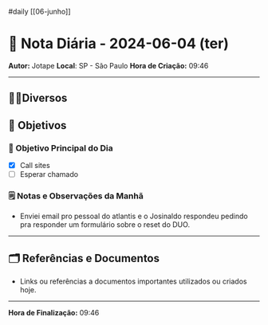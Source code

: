 #daily
[[06-junho]]
# 📅 Nota Diária - 2024-06-04 (ter)

**Autor:** Jotape
**Local**: SP - São Paulo
**Hora de Criação:** 09:46

---
## 🤝🏻Diversos

## 🌄 Objetivos
### 🎯 Objetivo Principal do Dia
- [x] Call sites
- [ ] Esperar chamado 

### 🗒️ Notas e Observações da Manhã
- Enviei email pro pessoal do atlantis e o Josinaldo respondeu pedindo pra responder um formulário sobre o reset do DUO.
---
## 🗂️ Referências e Documentos
- Links ou referências a documentos importantes utilizados ou criados hoje.

---

**Hora de Finalização:** 09:46

